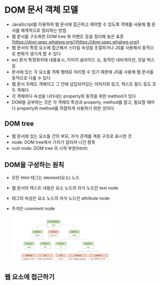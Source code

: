 # DOM 문서 객체 모델

* JavaScript를 이용하여 웹 문서에 접근하고 제어할 수 있도록 객체를 사용해 웹 문서를 체계적으로 정리하는 방법
* 웹 문서를 구조화한 DOM tree 와 이벤트 등을 정리해 놓은 표준 [https://dom.spec.whatwg.org/](https://dom.spec.whatwg.org/)
* 웹 문서의 특정 요소에 접근해서 스타일 속성을 조절하거나 JS를 사용해서 동적으로 변화가 생기게 할 수 있다
* ex) 문서 특정위치에 내용표시, 이미지 슬라이드 쇼, 동적인 내비게이션, 모달 박스등 
* 문서에 있는 각 요소를 객체 형태로 처리할 수 있기 때문에 JS를 사용해 웹 문서를 동적으로 다룰 수 있다
* 웹 문서 자체도 객체이고 그 안에 삽입되어있는 이미지와 링크, 텍스트 필드 등도 모두 객체다
* 각 객체마다 속성을 나타내는 property와 동작을 위한 method가 있다
* DOM을 공부하는 것은 각 객체의 특성과 property, method를 알고, 필요할 때마다 property와 method를 적절하게 사용하기 위한 것이다
  
## DOM tree

* 웹 문서에 있는 요소들 간의 부모, 자식 관계를 계층 구조로 표시한 것
* node: DOM tree에서 가지가 갈라져 나간 항목
* root node: DOM tree 의 시작 부분(html)

## DOM을 구성하는 원칙

* 모든 html 태그는 element(요소) 노드
* 웹 문서의 텍스트 내용은 요소 노드의 자식 노드인 text node
* 태그의 속성은 요소 노드의 자식 노드인 attribute node
* 주석은 comment node  
  
  <img src="../imagejs/domnode.png" alt="돔 원칙" width="70%">

## 웹 요소에 접근하기


